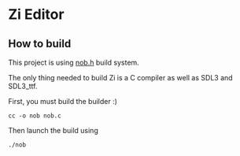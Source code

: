 # Zi Editor


## How to build
This project is using [nob.h](https://github.com/tsoding/nob.h) build system.

The only thing needed to build Zi is a C compiler as well as SDL3 and SDL3_ttf.

First, you must build the builder :)

`cc -o nob nob.c`

Then launch the build using

`./nob`
